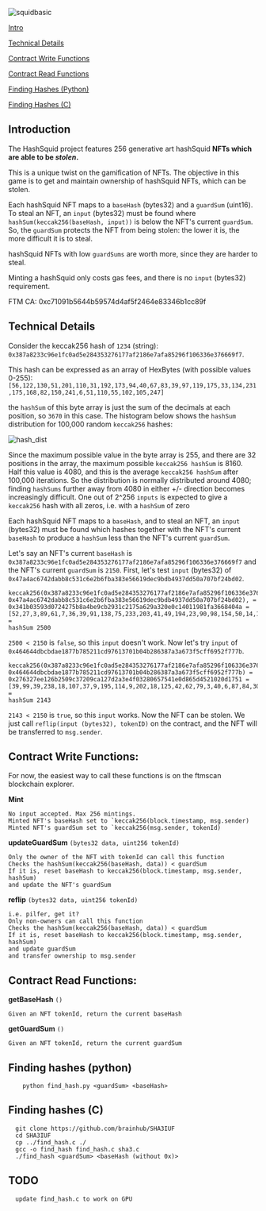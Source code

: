 
![squidbasic](https://github.com/hashsquid/hashsquid/assets/162920851/fb1bb752-90bb-4524-9895-bdb50a94dd5d)

[Intro](#introduction)

[Technical Details](#technical-details)

[Contract Write Functions](#contract-write-functions)

[Contract Read Functions](#contract-read-functions)

[Finding Hashes (Python)](#finding-hashes-python)

[Finding Hashes (C)](#finding-hashes-c)
    

## Introduction
  The HashSquid project features 256 generative art hashSquid **NFTs which are able to be _stolen_.** 
  
  This is a unique twist on the gamification of NFTs. The objective in this game is to get and maintain ownership of hashSquid NFTs, which can be stolen. 

  Each hashSquid NFT maps to a `baseHash` (bytes32) and a `guardSum` (uint16). To steal an NFT, an `input` (bytes32) must be found where `hashSum(keccak256(baseHash, input))` is below the NFT's current `guardSum`. So, the `guardSum` protects the NFT from being stolen: the lower it is, the more difficult it is to steal. 

  hashSquid NFTs with low `guardSums` are worth more, since they are harder to steal. 

  Minting a hashSquid only costs gas fees, and there is no `input` (bytes32) requirement.

  FTM CA: 0xc71091b5644b59574d4af5f2464e83346b1cc89f

## Technical Details
  Consider the keccak256 hash of `1234` (string): 
  `0x387a8233c96e1fc0ad5e284353276177af2186e7afa85296f106336e376669f7`. 
  
  This hash can be expressed as an array of HexBytes (with possible values 0-255): 
  `[56,122,130,51,201,110,31,192,173,94,40,67,83,39,97,119,175,33,134,231,175,168,82,150,241,6,51,110,55,102,105,247] `
  
  the `hashSum` of this byte array is just the sum of the decimals at each position, so `3670` in this case. The histogram below shows the `hashSum` distribution for 100,000 random `keccak256` hashes:
  
  ![hash_dist](https://github.com/hashsquid/hashsquid/assets/162920851/146f6b2f-6001-4bb8-ab3a-9d408ad23fba)

  Since the maximum possible value in the byte array is 255, and there are 32 positions in the array, the maximum possible `keccak256 hashSum` is 8160. Half this value is 4080, and this is the average `keccak256 hashSum` after 100,000 iterations. So the distribution is normally distributed around 4080; finding `hashSums` further away from 4080 in either +/- direction becomes increasingly difficult. One out of 2^256 `inputs` is expected to give a `keccak256` hash with all zeros, i.e. with a `hashSum` of zero

  Each hashSquid NFT maps to a `baseHash`, and to steal an NFT, an `input` (bytes32) must be found which hashes together with the NFT's current `baseHash` to produce a `hashSum` less than the NFT's current `guardSum`. 
  
  Let's say an NFT's current `baseHash` is `0x387a8233c96e1fc0ad5e284353276177af2186e7afa85296f106336e376669f7` and the NFT's current `guardSum` is `2150`. First, let's test `input` (bytes32) of `0x47a4ac6742dabb8c531c6e2b6fba383e56619dec9bdb4937dd50a707bf24bd02`.
  
```
keccak256(0x387a8233c96e1fc0ad5e284353276177af2186e7afa85296f106336e376669f7, 0x47a4ac6742dabb8c531c6e2b6fba383e56619dec9bdb4937dd50a707bf24bd02), =
0x341b03593d0724275b8a4be9cb2931c2175a629a320e0c14011981fa3668404a =
[52,27,3,89,61,7,36,39,91,138,75,233,203,41,49,194,23,90,98,154,50,14,12,20,1,25,129,250,54,104,64,74] =
hashSum 2500
  ```
  `2500 < 2150` is `false`, so this `input` doesn't work. Now let's try `input` of `0x464644dbcbdae1877b785211cd97613701b04b286387a3a673f5cff6952f777b`.

  ```
  keccak256(0x387a8233c96e1fc0ad5e284353276177af2186e7afa85296f106336e376669f7, 0x464644dbcbdae1877b785211cd97613701b04b286387a3a673f5cff6952f777b) =
0x276327ee126b2509c37209ca127d2a3e4f03280657541e0d865d4521020d1751 =
[39,99,39,238,18,107,37,9,195,114,9,202,18,125,42,62,79,3,40,6,87,84,30,13,134,93,69,33,2,13,23,81] =
hashSum 2143
  ```
  `2143 < 2150` is `true`, so this `input` works. Now the NFT can be stolen. We just call `reflip(input (bytes32), tokenID)` on the contract, and the NFT will be transferred to `msg.sender`. 

  ## Contract Write Functions:
  For now, the easiest way to call these functions is on the ftmscan blockchain explorer.
  
  **Mint** 
  
    No input accepted. Max 256 mintings. 
    Minted NFT's baseHash set to `keccak256(block.timestamp, msg.sender)
    Minted NFT's guardSum set to `keccak256(msg.sender, tokenId)

  **updateGuardSum** `(bytes32 data, uint256 tokenId)`
  
    Only the owner of the NFT with tokenId can call this function
    Checks the hashSum(keccak256(baseHash, data)) < guardSum
    If it is, reset baseHash to keccak256(block.timestamp, msg.sender, hashSum)
    and update the NFT's guardSum

  **reflip**  `(bytes32 data, uint256 tokenId)`
  
    i.e. pilfer, get it?
    Only non-owners can call this function
    Checks the hashSum(keccak256(baseHash, data)) < guardSum
    If it is, reset baseHash to keccak256(block.timestamp, msg.sender, hashSum)
    and update guardSum
    and transfer ownership to msg.sender
  
## Contract Read Functions:

  **getBaseHash** `()`

    Given an NFT tokenId, return the current baseHash

  **getGuardSum**  `()`

    Given an NFT tokenId, return the current guardSum
  
  
  
  ## Finding hashes (python)
        
        python find_hash.py <guardSum> <baseHash>
        
  ## Finding hashes (C)
    
      git clone https://github.com/brainhub/SHA3IUF
      cd SHA3IUF
      cp ../find_hash.c ./
      gcc -o find_hash find_hash.c sha3.c
      ./find_hash <guardSum> <baseHash (without 0x)>

  
  ## TODO 

      update find_hash.c to work on GPU
  
